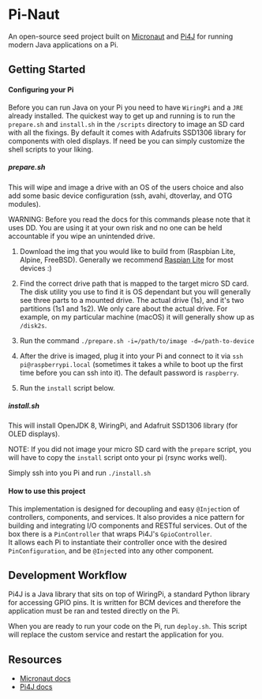 # Pi-Naut

An open-source seed project built on [Micronaut](https://micronaut.io/) and [Pi4J](https://pi4j.com/1.2/) for running modern Java applications on a Pi.  

## Getting Started

#### Configuring your Pi

Before you can run Java on your Pi you need to have `WiringPi` and a `JRE` already installed.
The quickest way to get up and running is to run the `prepare.sh` and `install.sh` in the `/scripts` directory to image an SD card with all the fixings.
By default it comes with Adafruits SSD1306 library for components with oled displays. If need be you can simply customize the shell scripts to your liking.


##### prepare.sh

This will wipe and image a drive with an OS of the users choice and also add some basic device configuration (ssh, avahi, dtoverlay, and OTG modules).

WARNING: Before you read the docs for this commands please note that it uses DD. You are using it at your own risk and no one can be held accountable if you wipe an unintended drive.

1. Download the img that you would like to build from (Raspbian Lite, Alpine, FreeBSD). Generally we recommend [Raspian Lite](https://downloads.raspberrypi.org/raspbian_lite_latest) for most devices :)

2. Find the correct drive path that is mapped to the target micro SD card. 
The disk utility you use to find it is OS dependant but you will generally see three parts to a mounted drive. 
The actual drive (1s), and it's two partitions (1s1 and 1s2). We only care about the actual drive. For example, on my particular machine (macOS) it will generally show up as `/disk2s`.

3. Run the command `./prepare.sh -i=/path/to/image -d=/path-to-device`

4. After the drive is imaged, plug it into your Pi and connect to it via `ssh pi@raspberrypi.local` (sometimes it takes a while to boot up the first time before you can ssh into it). The default password is `raspberry`.

5. Run the `install` script below.

##### install.sh

This will install OpenJDK 8, WiringPi, and Adafruit SSD1306 library (for OLED displays).

NOTE: If you did not image your micro SD card with the `prepare` script, you will have to copy the `install` script onto your pi (rsync works well). 

Simply ssh into you Pi and run `./install.sh`

#### How to use this project

This implementation is designed for decoupling and easy `@Inject`ion of controllers, components, and services.
It also provides a nice pattern for building and integrating I/O components and RESTful services.
Out of the box there is a `PinController` that wraps Pi4J's `GpioController`.  
It allows each Pi to instantiate their controller once with the desired `PinConfiguration`, and be `@Inject`ed into any other component.

## Development Workflow

Pi4J is a Java library that sits on top of WiringPi, a standard Python library for accessing GPIO pins. 
It is written for BCM devices and therefore the application must be ran and tested directly on the Pi.

When you are ready to run your code on the Pi, run `deploy.sh`. This script will replace the custom service and restart the application for you.

## Resources

* [Micronaut docs](https://docs.micronaut.io/latest/guide/index.html)
* [Pi4J docs](https://pi4j.com/1.2/index.html)
